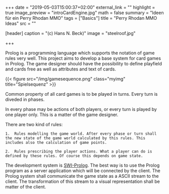 +++
date = "2019-05-03T15:00:37+02:00"
external_link = ""
highlight = true
image_preview = "introCardEngine.jpg"
math = false
summary = "Ideen für ein Perry Rhodan MMO"
tags = ["Basics"]
title = "Perry Rhodan MMO Ideas"
src = ""

[header]
  caption = "(c) Hans N. Beck)"
  image = "steelroof.jpg"

+++

Prolog is a programming language which supports the notation of game rules very well. This project aims to develop a base system for card games in Prolog. The game designer should have the possibility to define playfield and cards free as well as attributes and text of cards. 

{{< figure src="/img/gamesequence.png" class="myimg" title="Spielsequenz" >}}

Common property of all card games is to be played in turns. Every turn is diveded in phases.

In every phase may be actions of both players, or every turn is played by one player only. This is a matter of the game designer.  

There are two kind of rules: 

	1.  Rules modelling the game world. After every phase or turn shall the new state of the game world calculated by this rules. This includes also the calculation of game points.

	2.  Rules prescribing the player actions. What a player can do is defined by these rules. Of course this depends on game state.


The development system is [SWI-Prolog](http://www.swi-prolog.org). The best way is to use the Prolog program as a server application which will be connected by the client. The Prolog system shall communicate the game state as a ASCII stream to the client. The transformation of this stream to a visual representation shall be matter of the client.